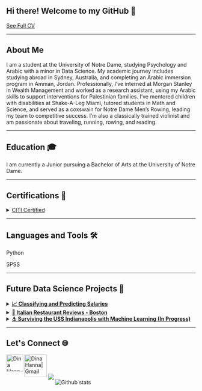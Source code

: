 ## Hi there! Welcome to my GitHub 👋

<a href="https://github.com/user-attachments/assets/a07e5653-ca39-4925-b6ab-ad0df7896c88" >See Full CV</a> 
___

## About Me
I am a student at the University of Notre Dame, studying Psychology and Arabic with a minor in Data Science. My academic journey includes studying abroad in Sydney, Australia, and completing an Arabic immersion program in Amman, Jordan. Professionally, I’ve interned at Morgan Stanley in Wealth Management and worked as a research assistant, using my Arabic skills to support interventions for Palestinian families. I’ve mentored children with disabilities at Shake-A-Leg Miami, tutored students in Math and Science, and served as a coxswain for Notre Dame Men’s Rowing, leading my team to competitive success. I’m also a classically trained violinist and am passionate about traveling, running, rowing, and reading. 
___
## Education 🎓
I am currently a Junior pursuing a Bachelor of Arts at the University of Notre Dame. 

___
## Certifications 📜

<details><summary>
<a href="https://github.com/user-attachments/assets/9525d919-9f25-4717-9557-7ca348057cce" 
"> CITI Certified</a> 
</summary>
<br>
<strong>Collaborative Institutional Training Initiative</strong>
<ol>
  <li>Human Research</li>
  <li>Social & Behavioral Research</li></a></li>
</ol>
</details>

___
## Languages and Tools 🛠️
Python

SPSS


___
## Future Data Science Projects 🚀
<details><summary>
<a href='https://github.com/dmsmiley/Predicting-Salaries'><strong>📈 Classifying and Predicting Salaries</strong></a>
</summary>
<br>
<strong>Skills</strong>
<ul>
  <li>Comparing classification machine learning algorithms: Logistic Regression, Decision Tree, Naive Bayes, and K-Nearest Neighbors</li>
  <li>Visualizing confusion matrices and AUROC</li>
</ul>
<strong>Python Libraries</strong>
<ul>
  <li>Pandas</li>
  <li>NumPy</li>
  <li>Seaborn</li>
  <li>Scikit-Learn</li>
  <li>MatplotLib</li>
</ul>
</details>

<details><summary>
<a href='https://github.com/dmsmiley/Italian_Restaurant_Review_Boston'><strong>🍝 Italian Restaurant Reviews - Boston</strong></a>
</summary>
<br>
<strong>Skills</strong>
<ul>
  <li>Scrape restaurant reviews from FourSquare API</li>
  <li>Capture GeoJSON data from Boston Open Data</li>
</ul>
<strong>Python Libraries</strong>
<ul>
  <li>Pandas</li>
  <li>NumPy</li>
  <li>BeautifulSoup</li>
  <li>Folium</li>
  <li>MatplotLib</li>
  <li>GeoPy</li>
</ul>
</details>

<details><summary>
<a href='https://github.com/dmsmiley/USS_Indianapolis'><strong>⚓ Surviving the USS Indianapolis with Machine Learning (In Progress)</strong></a>
</summary>
<br>
<strong>Skills</strong>
<ul>
  <li>Working with local archivists to collect and clean data</li>
  <li>Training and testing machine learning models</li>
  <li>Using logistic regression to predict survivability</li>
</ul>
<strong>Python Libraries</strong>
<ul>
  <li>Pandas</li>
  <li>NumPy</li>
  <li>MatplotLib</li>
  <li>Seaborn</li>
  <li>Scikit-Learn</li>
</ul>
</details>

___
## Let's Connect 🌐
<a href="https://www.linkedin.com/in/dina-hanna-/">
  <img align="left" alt="Dina Hanna | LinkedIn" width="45px" src="assets/linkedin.png"/>
</a>
<a href="mailto:dinaahanna03@gmail.com">
  <img align="left" alt="Dina Hanna| Gmail" width="60px" src="assets/gmail.png"/>
</a>

<br>
<br>
<br>

<a href="https://github.com/dmsmiley/dmsmiley">
  <img align="left" src="https://github-readme-stats.vercel.app/api/top-langs/?username=dmsmiley&hide=java,html&title_color=ffffff&text_color=c9cacc&icon_color=2bbc8a&bg_color=1d1f21" />
</a>

![Github stats](https://github-readme-stats.vercel.app/api?username=dmsmiley&theme=highcontrast&show_icons=true&count_private=true)
<!--
**dhanna25/dhanna25** is a ✨ _special_ ✨ repository because its `README.md` (this file) appears on your GitHub profile.

Here are some ideas to get you started:

- 🔭 I’m currently working on ...
- 🌱 I’m currently learning ...
- 👯 I’m looking to collaborate on ...
- 🤔 I’m looking for help with ...
- 💬 Ask me about ...
- 📫 How to reach me: ...
- 😄 Pronouns: ...
- ⚡ Fun fact: ...
-->
